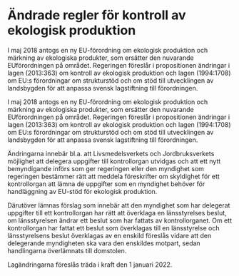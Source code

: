 # Ändrade regler för kontroll av ekologisk produktion

I maj 2018 antogs en ny EU-förordning om ekologisk produktion och märkning av ekologiska produkter, som ersätter den nuvarande EUförordningen på området. Regeringen föreslår i propositionen ändringar i lagen (2013:363) om kontroll av ekologisk produktion och lagen (1994:1708) om EU:s förordningar om strukturstöd och om stöd till utvecklingen av landsbygden för att anpassa svensk lagstiftning till förordningen.

I maj 2018 antogs en ny EU-förordning om ekologisk produktion och märkning av ekologiska produkter, som ersätter den nuvarande EUförordningen på området. Regeringen föreslår i propositionen ändringar i lagen (2013:363) om kontroll av ekologisk produktion och lagen (1994:1708) om EU:s förordningar om strukturstöd och om stöd till utvecklingen av landsbygden för att anpassa svensk lagstiftning till förordningen.

Ändringarna innebär bl.a. att Livsmedelsverkets och Jordbruksverkets möjlighet att delegera uppgifter till kontrollorgan utvidgas och att ett nytt bemyndigande införs som ger regeringen eller den myndighet som regeringen bestämmer rätt att meddela föreskrifter om skyldighet för ett kontrollorgan att lämna de uppgifter som en myndighet behöver för handläggning av EU-stöd för ekologisk produktion.

Därutöver lämnas förslag som innebär att den myndighet som har delegerat uppgifter till ett kontrollorgan har rätt att överklaga en länsstyrelses beslut, om länsstyrelsen ändrar ett beslut som har fattats av kontrollorganet. Om ett kontrollorgan har fattat ett beslut som överklagas till en länsstyrelse och länsstyrelsens beslut överklagas av en enskild föreslås vidare att den delegerande myndigheten ska vara den enskildes motpart, sedan handlingarna överlämnats till domstolen.

Lagändringarna föreslås träda i kraft den 1 januari 2022.
